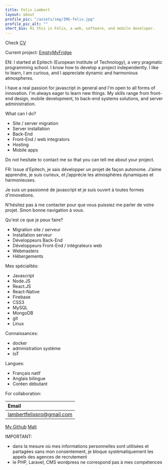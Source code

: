 ```yaml
---
title: Felix Lambert
layout: about
profile_pic: "/assets/img/IMG-felix.jpg"
profile_pic_alt: ""
short_bio: Hi this is Felix, a web, software, and mobile developer.
---
```


Check [CV](https://github.com/felix-lambert/felix-lambert.github.io/blob/master/download/Felix's_CV.pdf)

Current project: [EmptyMyFridge](https://www.emptymyfridge.com/)

EN: I started at Epitech (European Institute of Technology), a very pragmatic programming school. I know how to develop a project independently. I like to learn, I am curious, and I appreciate dynamic and harmonious atmospheres.

I have a real passion for javascript in general and I'm open to all forms of innovation. I'm always eager to learn new things. My skills range from front-end design, mobile development, to back-end systems solutions, and server administration.

What can I do?

- Site / server migration
- Server installation
- Back-End
- Front-End / web integrators
- Hosting
- Mobile apps

Do not hesitate to contact me so that you can tell me about your project.

FR: Issue d'Epitech, je sais développer un projet de façon autonome. J’aime apprendre, je suis curieux, et j’apprécie les atmosphères dynamiques et harmonieuses. 

Je suis un passionné de javascript et je suis ouvert à toutes formes d'innovations. 

N'hésitez pas à me contacter pour que vous puissiez me parler de votre projet. Sinon bonne navigation à vous.

Qu'est ce que je peux faire?

- Migration site / serveur
- Installation serveur
- Développeurs Back-End
- Développeurs Front-End / intégrateurs web
- Webmasters
- Hébergements

Mes spécialités:

- Javascript
- Node.JS
- React.JS
- React-Native
- Firebase
- CSS3
- MySQL
- MongoDB
- git
- Linux

Connaissances:

- docker
- administration système
- IoT

Langues:

- Français natif
- Anglais bilingue
- Coréen débutant

For collaboration:

| Email                     |
| :------------------------ |
| lambertfelixpro@gmail.com |

[My Github](http://github.com/felix-lambert)
[Malt](https://www.malt.fr/profile/felixlambert1)

IMPORTANT:

- dans la mesure où mes informations personnelles sont utilisées et partagées sans mon consentement, je bloque systématiquement les appels des agences de recrutement
- le PHP, Laravel, CMS wordpress ne correspond pas à mes compétences
